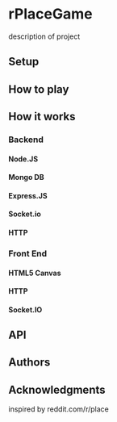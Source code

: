 # rPlaceGame
description of project
## Setup

## How to play

## How it works
### Backend
#### Node.JS
#### Mongo DB
#### Express.JS
#### Socket.io
#### HTTP
### Front End
#### HTML5 Canvas
#### HTTP
#### Socket.IO
## API
## Authors
## Acknowledgments
inspired by reddit.com/r/place
